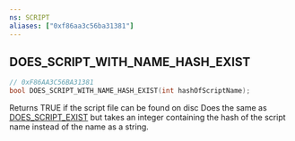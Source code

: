 ```yaml
---
ns: SCRIPT
aliases: ["0xf86aa3c56ba31381"]
---
```

## DOES_SCRIPT_WITH_NAME_HASH_EXIST

```c
// 0xF86AA3C56BA31381
bool DOES_SCRIPT_WITH_NAME_HASH_EXIST(int hashOfScriptName);
```

Returns TRUE if the script file can be found on disc Does the same as [DOES_SCRIPT_EXIST](#_0xFC04745FBE67C19A) but takes an integer containing the hash of the script name instead of the name as a string.

